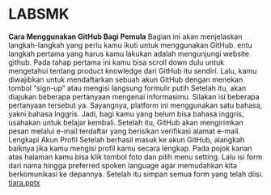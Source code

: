 # LABSMK
**Cara Menggunakan GitHub Bagi Pemula**
Bagian ini akan menjelaskan langkah-langkah yang perlu kamu ikuti untuk menggunakan GitHub.
entu langkah pertama yang harus kamu lakukan adalah mengunjungi website github. Pada tahap pertama ini kamu bisa scroll down dulu untuk mengetahui tentang product knowledge dari GitHub itu sendiri. Lalu, kamu diwajibkan untuk mendaftarkan sebuah akun GitHub dengan menekan tombol “sign-up” atau mengisi langsung formulir putih 
Setelah itu, akan diajukan beberapa pertanyaan mengenai informasimu. Silakan isi beberapa pertanyaan tersebut ya.
Sayangnya, platform ini menggunakan satu bahasa, yakni bahasa Inggris. Jadi, bagi kamu yang belum bisa bahasa inggris, usahakan untuk belajar kembali. Setelah itu, GitHub akan mengirimkan pesan melalui e-mail terdaftar yang berisikan verifikasi alamat e-mail.
Lengkapi Akun Profil
Setelah berhasil masuk ke akun GitHub, alangkah baiknya jika kamu mengisi profil kamu secara lengkap. Pada pojok kanan atas halaman kamu bisa klik tombol foto dan pilih menu setting. Lalu isi form dari nama hingga preferred spoken language agar memudahkan kita berkomunikasi ke depannya. Setelah itu simpan semua form yang telah diisi.
[tiara.pptx](tiara.pptx)
